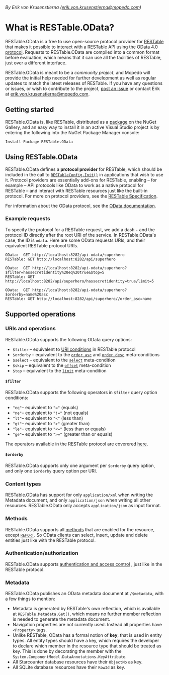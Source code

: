 _By Erik von Krusenstierna (erik.von.krusenstierna@mopedo.com)_

# What is RESTable.OData?

RESTable.OData is a free to use open-source protocol provider for [RESTable](https://develop.mopedo.com/RESTable/) that
makes it possible to interact with a RESTable API using the [OData 4.0 protocol](http://www.odata.org/). Requests to
RESTable.OData are compiled into a common format before evaluation, which means that it can use all the facilities of
RESTable, just over a different interface.

RESTable.OData is meant to be a _community project_, and Mopedo will provide the initial help needed for further
development as well as regular updates to match the latest releases of RESTable. If you have any questions or issues, or
wish to contribute to the project, [post an issue](https://github.com/Mopedo/RESTable.OData/issues) or contact Erik at
erik.von.krusenstierna@mopedo.com.

## Getting started

RESTable.OData is, like RESTable, distributed as a [package](https://www.nuget.org/packages/RESTable.OData) on the NuGet
Gallery, and an easy way to install it in an active Visual Studio project is by entering the following into the NuGet
Package Manager console:

```
Install-Package RESTable.OData
```

## Using RESTable.OData

RESTable.OData defines a **protocol provider** for RESTable, which should be included in the call
to [`RESTableConfig.Init()`](https://develop.mopedo.com/RESTable/Developing%20a%20RESTable%20API/RESTableConfig.Init/)
in applications that wish to use it. Protocol providers are essentially add-ons for RESTable, enabling – for example –
API protocols like OData to work as a native protocol for RESTable – and interact with RESTable resources just like the
built-in protocol. For more on protocol providers, see
the [RESTable Specification](https://develop.mopedo.com/RESTable/Developing%20a%20RESTable%20API/Protocol%20providers/).

For information about the OData protocol, see the [OData documentation](http://www.odata.org/documentation/).

### Example requests

To specify the protocol for a RESTable request, we add a dash `-` and the protocol ID directly after the root URI of the
service. In RESTable.OData's case, the ID is `odata`. Here are some OData requests URIs, and their equivalent RESTable
protocol URIs.

```
OData:  GET http://localhost:8282/api-odata/superhero
RESTable: GET http://localhost:8282/api/superhero
```

```
OData:  GET http://localhost:8282/api-odata/superhero?$filter=hassecretidentity%20eq%20true&$top=5
RESTable: GET http://localhost:8282/api/superhero/hassecretidentity=true/limit=5
```

```
OData:  GET http://localhost:8282/api-odata/superhero?$orderby=name%20asc
RESTable: GET http://localhost:8282/api/superhero//order_asc=name
```

## Supported operations

### URIs and operations

RESTable.OData supports the following OData query options:

- `$filter` – equivalent
  to [URI conditions](https://develop.mopedo.com/RESTable/Consuming%20a%20RESTable%20API/URI/Conditions/) in RESTable
  protocol
- `$orderby` – equivalent to
  the [`order_asc`](https://develop.mopedo.com/RESTable/Consuming%20a%20RESTable%20API/URI/Meta-conditions/#order_asc)
  and [`order_desc`](https://develop.mopedo.com/RESTable/Consuming%20a%20RESTable%20API/URI/Meta-conditions/#order_desc)
  meta-conditions
- `$select` – equivalent to
  the [`select`](https://develop.mopedo.com/RESTable/Consuming%20a%20RESTable%20API/URI/Meta-conditions/#select)
  meta-condition
- `$skip` – equivalent to
  the [`offset`](https://develop.mopedo.com/RESTable/Consuming%20a%20RESTable%20API/URI/Meta-conditions/#offset)
  meta-condition
- `$top` – equivalent to
  the [`limit`](https://develop.mopedo.com/RESTable/Consuming%20a%20RESTable%20API/URI/Meta-conditions/#limit)
  meta-condition

#### `$filter`

RESTable.OData supports the following operators in `$filter` query option conditions:

- `"eq"`– equivalent to `"="` (equals)
- `"ne"`– equivalent to `"!="` (not equals)
- `"lt"`– equivalent to `"<"` (less than)
- `"gt"`– equivalent to `">"` (greater than)
- `"le"`– equivalent to `"<="` (less than or equals)
- `"ge"`– equivalent to `">="` (greater than or equals)

The operators available in the RESTable protocol are
coverered [here](https://develop.mopedo.com/RESTable/Consuming%20a%20RESTable%20API/URI/Conditions/#operators).

#### `$orderby`

RESTable.OData supports only one argument per `$orderby` query option, and only one `$orderby` query option per URI.

### Content types

RESTable.OData has support for only `application/xml` when writing the Metadata document, and only `application/json`
when writing all other resources. RESTable.OData only accepts `application/json` as input format.

### Methods

RESTable.OData supports all [methods](https://develop.mopedo.com/RESTable/Consuming%20a%20RESTable%20API/Methods/) that
are enabled for the resource,
except [`REPORT`](https://develop.mopedo.com/RESTable/Consuming%20a%20RESTable%20API/Methods/#report). So OData clients
can select, insert, update and delete entities just like with the RESTable protocol.

### Authentication/authorization

RESTable.OData
supports [authentication and access control](https://develop.mopedo.com/RESTable/Consuming%20a%20RESTable%20API/Headers/#authorization)
, just like in the RESTable protocol.

### Metadata

RESTable.OData publishes an OData metadata document at `/$metadata`, with a few things to mention:

- Metadata is generated by RESTable's own reflection, which is available at `RESTable.Metadata.Get()`, which means no
  further member reflection is needed to generate the metadata document.
- Navigation properties are not currently used. Instead all properties have `<Property>` tags.
- Unlike RESTable, OData has a formal notion of **key**, that is used in entity types. All entity types should have a
  key, which requires the developer to declare which member in the resource type that should be treated as key. This is
  done by decorating the member with the `System.ComponentModel.DataAnnotations.KeyAttribute`.
- All Starcounter database resources have their `ObjectNo` as key.
- All SQLite database resources have their `RowId` as key.
